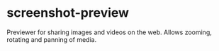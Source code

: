 screenshot-preview
==================

Previewer for sharing images and videos on the web. Allows zooming, rotating and panning of media.
